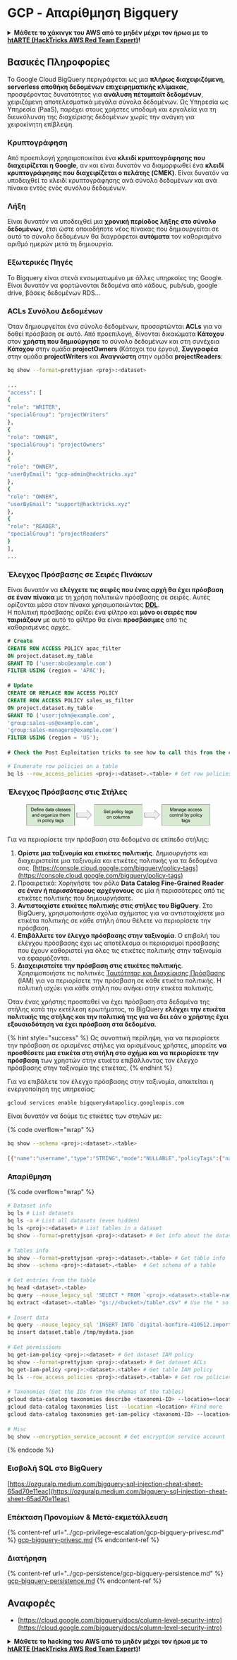 # GCP - Απαρίθμηση Bigquery

<details>

<summary><strong>Μάθετε το χάκινγκ του AWS από το μηδέν μέχρι τον ήρωα με το</strong> <a href="https://training.hacktricks.xyz/courses/arte"><strong>htARTE (HackTricks AWS Red Team Expert)</strong></a><strong>!</strong></summary>

Άλλοι τρόποι υποστήριξης του HackTricks:

* Εάν θέλετε να δείτε την **εταιρεία σας να διαφημίζεται στο HackTricks** ή να **κατεβάσετε το HackTricks σε μορφή PDF** ελέγξτε τα [**ΣΧΕΔΙΑ ΣΥΝΔΡΟΜΗΣ**](https://github.com/sponsors/carlospolop)!
* Αποκτήστε το [**επίσημο PEASS & HackTricks swag**](https://peass.creator-spring.com)
* Ανακαλύψτε [**την Οικογένεια PEASS**](https://opensea.io/collection/the-peass-family), τη συλλογή μας από αποκλειστικά [**NFTs**](https://opensea.io/collection/the-peass-family)
* **Εγγραφείτε στην** 💬 [**ομάδα Discord**](https://discord.gg/hRep4RUj7f) ή στην [**ομάδα telegram**](https://t.me/peass) ή **ακολουθήστε** με στο **Twitter** 🐦 [**@carlospolopm**](https://twitter.com/carlospolopm)**.**
* **Μοιραστείτε τα χάκινγκ κόλπα σας υποβάλλοντας PRs στο** [**HackTricks**](https://github.com/carlospolop/hacktricks) και [**HackTricks Cloud**](https://github.com/carlospolop/hacktricks-cloud)
* &#x20;αποθετήρια github.

</details>

## Βασικές Πληροφορίες

Το Google Cloud BigQuery περιγράφεται ως μια **πλήρως διαχειριζόμενη, serverless αποθήκη δεδομένων επιχειρηματικής κλίμακας**, προσφέροντας δυνατότητες για **ανάλυση πέταμπαϊτ δεδομένων**, χειριζόμενη αποτελεσματικά μεγάλα σύνολα δεδομένων. Ως Υπηρεσία ως Υπηρεσία (PaaS), παρέχει στους χρήστες υποδομή και εργαλεία για τη διευκόλυνση της διαχείρισης δεδομένων χωρίς την ανάγκη για χειροκίνητη επίβλεψη.

### Κρυπτογράφηση

Από προεπιλογή χρησιμοποιείται ένα **κλειδί κρυπτογράφησης που διαχειρίζεται η Google**, αν και είναι δυνατόν να διαμορφωθεί ένα **κλειδί κρυπτογράφησης που διαχειρίζεται ο πελάτης (CMEK)**. Είναι δυνατόν να υποδειχθεί το κλειδί κρυπτογράφησης ανά σύνολο δεδομένων και ανά πίνακα εντός ενός συνόλου δεδομένων.

### Λήξη

Είναι δυνατόν να υποδειχθεί μια **χρονική περίοδος λήξης στο σύνολο δεδομένων**, έτσι ώστε οποιοδήποτε νέος πίνακας που δημιουργείται σε αυτό το σύνολο δεδομένων θα διαγράφεται **αυτόματα** τον καθορισμένο αριθμό ημερών μετά τη δημιουργία.

### Εξωτερικές Πηγές

Το Bigquery είναι στενά ενσωματωμένο με άλλες υπηρεσίες της Google. Είναι δυνατόν να φορτώνονται δεδομένα από κάδους, pub/sub, google drive, βάσεις δεδομένων RDS...

### ACLs Συνόλου Δεδομένων

Όταν δημιουργείται ένα σύνολο δεδομένων, προσαρτώνται **ACLs** για να δοθεί πρόσβαση σε αυτό. Από προεπιλογή, δίνονται δικαιώματα **Κάτοχου** στον **χρήστη που δημιούργησε** το σύνολο δεδομένων και στη συνέχεια **Κάτοχου** στην ομάδα **projectOwners** (Κάτοχοι του έργου), **Συγγραφέα** στην ομάδα **projectWriters** και **Αναγνώστη** στην ομάδα **projectReaders**:
```bash
bq show --format=prettyjson <proj>:<dataset>

...
"access": [
{
"role": "WRITER",
"specialGroup": "projectWriters"
},
{
"role": "OWNER",
"specialGroup": "projectOwners"
},
{
"role": "OWNER",
"userByEmail": "gcp-admin@hacktricks.xyz"
},
{
"role": "OWNER",
"userByEmail": "support@hacktricks.xyz"
},
{
"role": "READER",
"specialGroup": "projectReaders"
}
],
...
```
### Έλεγχος Πρόσβασης σε Σειρές Πινάκων

Είναι δυνατόν να **ελέγχετε τις σειρές που ένας αρχή θα έχει πρόσβαση σε έναν πίνακα** με τη χρήση πολιτικών πρόσβασης σε σειρές. Αυτές ορίζονται μέσα στον πίνακα χρησιμοποιώντας [**DDL**](https://cloud.google.com/bigquery/docs/reference/standard-sql/data-definition-language#create\_row\_access\_policy\_statement).\
Η πολιτική πρόσβασης ορίζει ένα φίλτρο και **μόνο οι σειρές που ταιριάζουν** με αυτό το φίλτρο θα είναι **προσβάσιμες** από τις καθορισμένες αρχές.
```sql
# Create
CREATE ROW ACCESS POLICY apac_filter
ON project.dataset.my_table
GRANT TO ('user:abc@example.com')
FILTER USING (region = 'APAC');

# Update
CREATE OR REPLACE ROW ACCESS POLICY
CREATE ROW ACCESS POLICY sales_us_filter
ON project.dataset.my_table
GRANT TO ('user:john@example.com',
'group:sales-us@example.com',
'group:sales-managers@example.com')
FILTER USING (region = 'US');

# Check the Post Exploitation tricks to see how to call this from the cli
```

```bash
# Enumerate row policies on a table
bq ls --row_access_policies <proj>:<dataset>.<table> # Get row policies
```
### Έλεγχος Πρόσβασης στις Στήλες

<figure><img src="../../../.gitbook/assets/image (3) (1).png" alt=""><figcaption></figcaption></figure>

Για να περιορίσετε την πρόσβαση στα δεδομένα σε επίπεδο στήλης:

1. **Ορίστε μια ταξινομία και ετικέτες πολιτικής**. Δημιουργήστε και διαχειριστείτε μια ταξινομία και ετικέτες πολιτικής για τα δεδομένα σας. [https://console.cloud.google.com/bigquery/policy-tags](https://console.cloud.google.com/bigquery/policy-tags)
2. Προαιρετικά: Χορηγήστε τον ρόλο **Data Catalog Fine-Grained Reader σε έναν ή περισσότερους αρχέγονους** σε μία ή περισσότερες από τις ετικέτες πολιτικής που δημιουργήσατε.
3. **Αντιστοιχίστε ετικέτες πολιτικής στις στήλες του BigQuery**. Στο BigQuery, χρησιμοποιήστε σχόλια σχήματος για να αντιστοιχίσετε μια ετικέτα πολιτικής σε κάθε στήλη όπου θέλετε να περιορίσετε την πρόσβαση.
4. **Επιβάλλετε τον έλεγχο πρόσβασης στην ταξινομία**. Ο επιβολή του ελέγχου πρόσβασης έχει ως αποτέλεσμα οι περιορισμοί πρόσβασης που έχουν καθοριστεί για όλες τις ετικέτες πολιτικής στην ταξινομία να εφαρμόζονται.
5. **Διαχειριστείτε την πρόσβαση στις ετικέτες πολιτικής**. Χρησιμοποιήστε τις πολιτικές [Ταυτότητας και Διαχείρισης Πρόσβασης](https://cloud.google.com/iam) (IAM) για να περιορίσετε την πρόσβαση σε κάθε ετικέτα πολιτικής. Η πολιτική ισχύει για κάθε στήλη που ανήκει στην ετικέτα πολιτικής.

Όταν ένας χρήστης προσπαθεί να έχει πρόσβαση στα δεδομένα της στήλης κατά την εκτέλεση ερωτήματος, το BigQuery **ελέγχει την ετικέτα πολιτικής της στήλης και την πολιτική της για να δει εάν ο χρήστης έχει εξουσιοδότηση να έχει πρόσβαση στα δεδομένα**.

{% hint style="success" %}
Ως συνοπτική περίληψη, για να περιορίσετε την πρόσβαση σε ορισμένες στήλες για ορισμένους χρήστες, μπορείτε **να προσθέσετε μια ετικέτα στη στήλη στο σχήμα και να περιορίσετε την πρόσβαση** των χρηστών στην ετικέτα επιβάλλοντας τον έλεγχο πρόσβασης στην ταξινομία της ετικέτας.
{% endhint %}

Για να επιβάλετε τον έλεγχο πρόσβασης στην ταξινομία, απαιτείται η ενεργοποίηση της υπηρεσίας:
```bash
gcloud services enable bigquerydatapolicy.googleapis.com
```
Είναι δυνατόν να δούμε τις ετικέτες των στηλών με:

{% code overflow="wrap" %}
```bash
bq show --schema <proj>:<dataset>.<table>

[{"name":"username","type":"STRING","mode":"NULLABLE","policyTags":{"names":["projects/.../locations/us/taxonomies/2030629149897327804/policyTags/7703453142914142277"]},"maxLength":"20"},{"name":"age","type":"INTEGER","mode":"NULLABLE"}]
```
### Απαρίθμηση

{% code overflow="wrap" %}
```bash
# Dataset info
bq ls # List datasets
bq ls -a # List all datasets (even hidden)
bq ls <proj>:<dataset> # List tables in a dataset
bq show --format=prettyjson <proj>:<dataset> # Get info about the dataset (like ACLs)

# Tables info
bq show --format=prettyjson <proj>:<dataset>.<table> # Get table info
bq show --schema <proj>:<dataset>.<table>  # Get schema of a table

# Get entries from the table
bq head <dataset>.<table>
bq query --nouse_legacy_sql 'SELECT * FROM `<proj>.<dataset>.<table-name>` LIMIT 1000'
bq extract <dataset>.<table> "gs://<bucket>/table*.csv" # Use the * so it can dump everything in different files

# Insert data
bq query --nouse_legacy_sql 'INSERT INTO `digital-bonfire-410512.importeddataset.tabletest` (rank, refresh_date, dma_name, dma_id, term, week, score) VALUES (22, "2023-12-28", "Baltimore MD", 512, "Ms", "2019-10-13", 62), (22, "2023-12-28", "Baltimore MD", 512, "Ms", "2020-05-24", 67)'
bq insert dataset.table /tmp/mydata.json

# Get permissions
bq get-iam-policy <proj>:<dataset> # Get dataset IAM policy
bq show --format=prettyjson <proj>:<dataset> # Get dataset ACLs
bq get-iam-policy <proj>:<dataset>.<table> # Get table IAM policy
bq ls --row_access_policies <proj>:<dataset>.<table> # Get row policies

# Taxonomies (Get the IDs from the shemas of the tables)
gcloud data-catalog taxonomies describe <taxonomi-ID> --location=<location>
gcloud data-catalog taxonomies list --location <location> #Find more
gcloud data-catalog taxonomies get-iam-policy <taxonomi-ID> --location=<location>

# Misc
bq show --encryption_service_account # Get encryption service account
```
{% endcode %}

### Εισβολή SQL στο BigQuery

[https://ozguralp.medium.com/bigquery-sql-injection-cheat-sheet-65ad70e11eac](https://ozguralp.medium.com/bigquery-sql-injection-cheat-sheet-65ad70e11eac)

### Επέκταση Προνομίων & Μετά-εκμετάλλευση

{% content-ref url="../gcp-privilege-escalation/gcp-bigquery-privesc.md" %}
[gcp-bigquery-privesc.md](../gcp-privilege-escalation/gcp-bigquery-privesc.md)
{% endcontent-ref %}

### Διατήρηση

{% content-ref url="../gcp-persistence/gcp-bigquery-persistence.md" %}
[gcp-bigquery-persistence.md](../gcp-persistence/gcp-bigquery-persistence.md)
{% endcontent-ref %}

## Αναφορές

* [https://cloud.google.com/bigquery/docs/column-level-security-intro](https://cloud.google.com/bigquery/docs/column-level-security-intro)

<details>

<summary><strong>Μάθετε το hacking του AWS από το μηδέν μέχρι τον ήρωα με το</strong> <a href="https://training.hacktricks.xyz/courses/arte"><strong>htARTE (HackTricks AWS Red Team Expert)</strong></a><strong>!</strong></summary>

Άλλοι τρόποι για να υποστηρίξετε το HackTricks:

* Αν θέλετε να δείτε την **εταιρεία σας να διαφημίζεται στο HackTricks** ή να **κατεβάσετε το HackTricks σε μορφή PDF** ελέγξτε τα [**ΣΧΕΔΙΑ ΣΥΝΔΡΟΜΗΣ**](https://github.com/sponsors/carlospolop)!
* Αποκτήστε το [**επίσημο PEASS & HackTricks swag**](https://peass.creator-spring.com)
* Ανακαλύψτε [**την Οικογένεια PEASS**](https://opensea.io/collection/the-peass-family), τη συλλογή μας από αποκλειστικά [**NFTs**](https://opensea.io/collection/the-peass-family)
* **Εγγραφείτε στη** 💬 [**ομάδα Discord**](https://discord.gg/hRep4RUj7f) ή στη [**ομάδα telegram**](https://t.me/peass) ή **ακολουθήστε** με στο **Twitter** 🐦 [**@carlospolopm**](https://twitter.com/carlospolopm)**.**
* **Μοιραστείτε τα hacking tricks σας υποβάλλοντας PRs στα** [**HackTricks**](https://github.com/carlospolop/hacktricks) και [**HackTricks Cloud**](https://github.com/carlospolop/hacktricks-cloud)
* &#x20;github repos.

</details>
